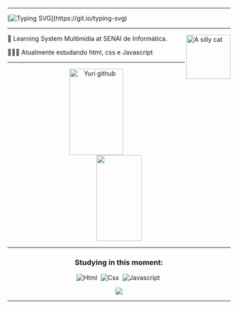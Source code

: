 <hr>
<!-- <img width=100% src="https://capsule-render.vercel.app/api?type=waving&color=00c647&height=120&section=header"/> -->

<!-- [![Typing SVG](https://readme-typing-svg.herokuapp.com/?color=ffffff&size=28&center=false&vCenter=true&width=600&lines=Seja+Bem+Vindo+:%29;Meu+nome+é+Yuri;Sou+de+São+Paulo,+Brasil)](https://git.io/typing-svg)

 -->
[![Typing SVG](https://readme-typing-svg.demolab.com?font=Montserrat&size=36&pause=1000&color=00c647&background=08650000&center=true&vCenter=true&width=1280&lines=hello!+:%29;Welcome+to+the+mato!;My+name+is+Yuri.;I'm+from+São+Paulo,+Brasil.)](https://git.io/typing-svg)



<div align="left">
<hr>
<img src="https://i.pinimg.com/736x/96/78/51/9678518ae4c8c73cb1a15c787e32c460.jpg" min-width="50px" max-width="100px" width="100px" align="right" alt="A silly cat">

 📖 Learning System Multimidia at SENAI de Informática.

 👨🏾‍🎓  Atualmente estudando html, css e Javascript

</div>

<hr>


<div align="center">
</div>

<!-- <br></br> -->

<div align="center">
  <img width="49%" height="195px" src="https://github-readme-stats.vercel.app/api?username=YuriAdielSunigaDosSantos&show_icons=true&count_private=true&hide_border=true&ring_color=00c647&title_color=ffffff&icon_color=00c647&rank-circle_color=00c647&text_color=ffffff&bg_color=0d1117" alt="Yuri github" /> 
  <img width="45%" height="195px" src="https://github-readme-stats.vercel.app/api/top-langs/?username=YuriAdielSunigaDosSantos&layout=compact&hide_border=true&title_color=ffffff&text_color=ffffff&bg_color=0d1117" />
</div>


 <div align="center">
 
 <hr>
 
 ### Studying in this moment:
  
![Html](https://img.shields.io/badge/-HTML5-ffffff?style=for-the-badge&logo=html5&logoColor=white&labelColor=e34c26&textColor=ffffff)&nbsp;
![Css](https://img.shields.io/badge/-CSS3-ffffff?style=for-the-badge&logo=css3&logoColor=white&labelColor=563d7c&textColor=ffffff)&nbsp;
![Javascript](https://img.shields.io/badge/-Javascript-ffffff?style=for-the-badge&logo=javascript&logoColor=0a0c10&labelColor=f1e05a&textColor=ffffff)&nbsp;

</div>
<div align="center">

![](https://komarev.com/ghpvc/?usernameYuriAdielSunigaDosSantos=&color=00c647)
 
</div>

<!-- <img width=100% src="https://capsule-render.vercel.app/api?type=waving&color=00c647&height=120&section=footer"/> -->

<hr>
